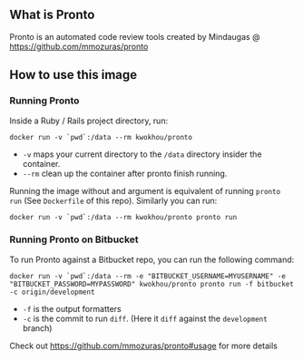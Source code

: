 ## What is Pronto
Pronto is an automated code review tools created by Mindaugas @ https://github.com/mmozuras/pronto

## How to use this image

### Running Pronto

Inside a Ruby / Rails project directory, run:
```
docker run -v `pwd`:/data --rm kwokhou/pronto
```

 - `-v` maps your current directory to the `/data` directory insider the container.
 - `--rm` clean up the container after pronto finish running.

Running the image without and argument is equivalent of running `pronto run` (See `Dockerfile` of this repo). Similarly you can run: 
```
docker run -v `pwd`:/data --rm kwokhou/pronto pronto run
```

### Running Pronto on Bitbucket

To run Pronto against a Bitbucket repo, you can run the following command:
```
docker run -v `pwd`:/data --rm -e "BITBUCKET_USERNAME=MYUSERNAME" -e "BITBUCKET_PASSWORD=MYPASSWORD" kwokhou/pronto pronto run -f bitbucket -c origin/development
```

 - `-f` is the output formatters
 - `-c` is the commit to run `diff`. (Here it `diff` against the `development` branch)

Check out https://github.com/mmozuras/pronto#usage for more details
